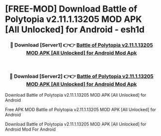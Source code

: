 # [FREE-MOD] Download Battle of Polytopia v2.11.1.13205 MOD APK [All Unlocked] for Android - esh1d


<div align="center">
<h3>🔴 Download [Server1] 👉👉 <a href="https://apk-comot.site?title=Battle_of_Polytopia_v2.11.1.13205_MOD_APK_[All_Unlocked]_for_Android">Battle of Polytopia v2.11.1.13205 MOD APK [All Unlocked] for Android Mod Apk</a></h3><br>

<h3>🔴 Download [Server2] 👉👉 <a href="https://apk-comot.site?title=Battle_of_Polytopia_v2.11.1.13205_MOD_APK_[All_Unlocked]_for_Android">Battle of Polytopia v2.11.1.13205 MOD APK [All Unlocked] for Android Mod Apk</a></h3>
</div>



Download Battle of Polytopia v2.11.1.13205 MOD APK [All Unlocked] for Android 

Free APK MOD Battle of Polytopia v2.11.1.13205 MOD APK [All Unlocked] for Android 

Download Battle of Polytopia v2.11.1.13205 MOD APK [All Unlocked] for Android Mod For Android
